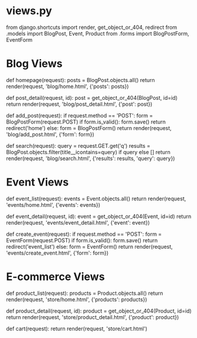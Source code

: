 # views.py

from django.shortcuts import render, get_object_or_404, redirect
from .models import BlogPost, Event, Product
from .forms import BlogPostForm, EventForm

# Blog Views

def homepage(request):
posts = BlogPost.objects.all()
return render(request, 'blog/home.html', {'posts': posts})

def post_detail(request, id):
post = get_object_or_404(BlogPost, id=id)
return render(request, 'blog/post_detail.html', {'post': post})

def add_post(request):
if request.method == 'POST':
form = BlogPostForm(request.POST)
if form.is_valid():
form.save()
return redirect('home')
else:
form = BlogPostForm()
return render(request, 'blog/add_post.html', {'form': form})

def search(request):
query = request.GET.get('q')
results = BlogPost.objects.filter(title\_\_icontains=query) if query else []
return render(request, 'blog/search.html', {'results': results, 'query': query})

# Event Views

def event_list(request):
events = Event.objects.all()
return render(request, 'events/home.html', {'events': events})

def event_detail(request, id):
event = get_object_or_404(Event, id=id)
return render(request, 'events/event_detail.html', {'event': event})

def create_event(request):
if request.method == 'POST':
form = EventForm(request.POST)
if form.is_valid():
form.save()
return redirect('event_list')
else:
form = EventForm()
return render(request, 'events/create_event.html', {'form': form})

# E-commerce Views

def product_list(request):
products = Product.objects.all()
return render(request, 'store/home.html', {'products': products})

def product_detail(request, id):
product = get_object_or_404(Product, id=id)
return render(request, 'store/product_detail.html', {'product': product})

def cart(request):
return render(request, 'store/cart.html')
